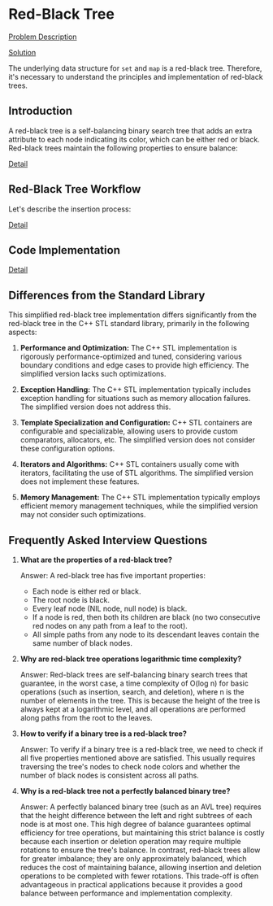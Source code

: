 # Red-Black Tree

[Problem Description](Problem.md)

[Solution](Implementation.cpp)


The underlying data structure for `set` and `map` is a red-black tree. Therefore, it's necessary to understand the principles and implementation of red-black trees.

## Introduction

A red-black tree is a self-balancing binary search tree that adds an extra attribute to each node indicating its color, which can be either red or black.  Red-black trees maintain the following properties to ensure balance:

[Detail](Introduction.md)


## Red-Black Tree Workflow

Let's describe the insertion process:

[Detail](Workflow.md)


## Code Implementation

[Detail](Implementation.md)

## Differences from the Standard Library

This simplified red-black tree implementation differs significantly from the red-black tree in the C++ STL standard library, primarily in the following aspects:

1. **Performance and Optimization:** The C++ STL implementation is rigorously performance-optimized and tuned, considering various boundary conditions and edge cases to provide high efficiency. The simplified version lacks such optimizations.

2. **Exception Handling:** The C++ STL implementation typically includes exception handling for situations such as memory allocation failures. The simplified version does not address this.

3. **Template Specialization and Configuration:** C++ STL containers are configurable and specializable, allowing users to provide custom comparators, allocators, etc. The simplified version does not consider these configuration options.

4. **Iterators and Algorithms:** C++ STL containers usually come with iterators, facilitating the use of STL algorithms. The simplified version does not implement these features.

5. **Memory Management:** The C++ STL implementation typically employs efficient memory management techniques, while the simplified version may not consider such optimizations.


## Frequently Asked Interview Questions

1. **What are the properties of a red-black tree?**

   Answer: A red-black tree has five important properties:

   - Each node is either red or black.
   - The root node is black.
   - Every leaf node (NIL node, null node) is black.
   - If a node is red, then both its children are black (no two consecutive red nodes on any path from a leaf to the root).
   - All simple paths from any node to its descendant leaves contain the same number of black nodes.

2. **Why are red-black tree operations logarithmic time complexity?**

   Answer: Red-black trees are self-balancing binary search trees that guarantee, in the worst case, a time complexity of O(log n) for basic operations (such as insertion, search, and deletion), where n is the number of elements in the tree. This is because the height of the tree is always kept at a logarithmic level, and all operations are performed along paths from the root to the leaves.

3. **How to verify if a binary tree is a red-black tree?**

   Answer: To verify if a binary tree is a red-black tree, we need to check if all five properties mentioned above are satisfied. This usually requires traversing the tree's nodes to check node colors and whether the number of black nodes is consistent across all paths.

4. **Why is a red-black tree not a perfectly balanced binary tree?**

   Answer: A perfectly balanced binary tree (such as an AVL tree) requires that the height difference between the left and right subtrees of each node is at most one. This high degree of balance guarantees optimal efficiency for tree operations, but maintaining this strict balance is costly because each insertion or deletion operation may require multiple rotations to ensure the tree's balance. In contrast, red-black trees allow for greater imbalance; they are only approximately balanced, which reduces the cost of maintaining balance, allowing insertion and deletion operations to be completed with fewer rotations. This trade-off is often advantageous in practical applications because it provides a good balance between performance and implementation complexity.

